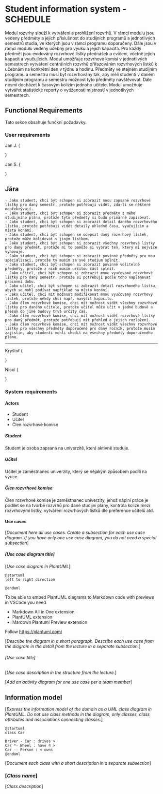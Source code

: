 # Student information system - SCHEDULE

Modul rozvrhy slouží k vytváření a prohlížení rozvrhů. V rámci modulu jsou vedeny předměty a jejich příslušnost do studijních programů a jednotlivých semestrů studia, ve kterých jsou v rámci programu doporučeny. Dále jsou v rámci modulu vedeny učebny pro výuku a jejich kapacita. Pro každý předmět jsou evidovány rozvrhové lístky přednášek a cvičení, včetně jejich kapacit a vyučujících. Modul umožňuje rozvrhové komisi v jednotlivých semestrech vytváření centrálních rozvrhů přiřazováním rozvrhových lístků k učebnám na konkrétní den v týdnu a hodinu. Předměty ve stejném studijním programu a semestru musí být rozvrhovány tak, aby měli studenti v daném studijním programu a semestru možnost tyto předměty navštěvovat. Dále nesmí docházet k časovým kolizím jednoho učitele. Modul umožňuje vytvářet statistické reporty o vytíženosti místností v jednotlivých semestrech. 

## Functional Requirements

Tato sekce obsahuje funčkní požadavky.

### User requirements
Jan J.
{

}

Jan S. 
{

}

Jára
---
    - Jako student, chci být schopen si zobrazit mnou zapsané rozvrhové lístky pro daný semestr, protože potřebuji vidět, zda-li se některé nepřekrývají.
    - Jako student, chci být schopen si zobrazit předměty z mého studijního plánu, protože tyto předměty si budu primárně zapisovat.
    - Jako student, chci být schopen si zobrazit detail daného rozvrhového lístku, protože potřebuji vidět detaily ohledně času, vyučujícím a místa konání.
    - Jako student, chci být schopen se odepsat daný rozvrhový lístek, protože může kolidovat s jiným lístkem.
    - Jako student, chci být schopen si zobrazit všechny rozvrhové lístky pro daný předmět, protože mi to pomůže si vybrat ten, který mi nejvíce vyhovuje.
    - Jako student, chci být schopen si zobrazit povinné předměty pro mou specializaci, protože ty musím za své studium splnit.
    - Jako student, chci být schopen si zobrazit povinně volitelné předměty, protože z nich musím určitou část splnit.
    - Jako učitel, chci být schopen si zobrazit mnou vyučované rozvrhové lístky pro daný semestr, protože si potřebuji podle toho naplánovat pracovní dobu.
    - Jako učitel, chci být schopen si zobrazit detail rozvrhového lístku, abych se mohl podívat například na místo konání.
    - Jako učitel, chci mít možnost modifikovat mnou vyučovaný rozvrhový lístek, protože někdy chci např. navýšit kapacitu.
    - Jako člen rozvrhové komise, chci mít možnost vidět všechny rozvrhové lístky pro daného učitele, protože učitel může učit v jedné budově a přesun do jiné budovy trvá určitý čas.
    - Jako člen rozvrhové komise, chci mít možnost vidět rozvrhové lístky pro daný předmět, protože potřebují mít přehled o jejich rozložení.
    - Jako člen rozvrhové komise, chci mít možnost vidět všechny rozvrhové lístky pro všechny předměty doporučené pro daný ročník, protože musím zajistin, aby studenti mohli chodit na všechny předměty doporučeného plánu. 
---

Kryštof
{

}

Nicol
{

}

### System requirements

#### Actors
 - Student
 - Učitel
 - Člen rozvrhové komise

##### Student
Student je osoba zapsaná na univerzitě, která aktivně studuje. 

##### Učitel
Učitel je zaměstnanec univerzity, který se nějakým způsobem podílí na výuce.

##### Člen rozvrhové komise
Člen rozvrhové komise je zaměstnanec univerzity, jehož náplní práce je podílet se na tvorbě rozvrhů pro dané studijní plány, kontrola kolize mezi rozvrhovými lístky,
vytváření rozvrhových lístků dle preference učitelů atd.

#### Use cases

[*Document here all use cases. Create a subsection for each use case diagram. If you have only one use case diagram, you do not need a special subsection*]

##### [*Use case diagram title*]

[*Use case diagram in PlantUML*]

```plantuml
@startuml
left to right direction

@enduml
```

To be able to embed PlantUML diagrams to Markdown code with previews in VSCode you need
* Markdown All in One extension
* PlantUML extension
* Mardown Plantuml Preview extension

Follow https://plantuml.com/

[*Describe the diagram in a short paragraph. Describe each use case from the diagram in the detail from the lecture in a separate subsection.*]

###### [*Use case title*]

[*Use case description in the structure from the lecture.*]

[*Add an activity diagram for one use case per a team member*]

## Information model

[*Express the information model of the domain as a UML class diagram in PlantUML. Do not use class methods in the diagram, only classes, class attributes and associations connecting classes.*]

```plantuml
@startuml
class Car

Driver - Car : drives >
Car *- Wheel : have 4 >
Car -- Person : < owns
@enduml
```

[*Document each class with a short description in a separate subsection*]

### [*Class name*]

[*Class description*]
